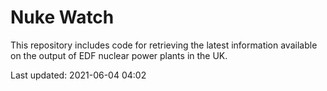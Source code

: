 # Nuke Watch

This repository includes code for retrieving the latest information available on the output of EDF nuclear power plants in the UK.

Last updated: 2021-06-04 04:02